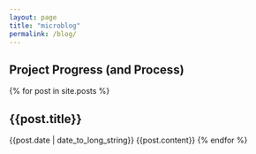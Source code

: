 ```yaml
---
layout: page
title: "microblog"
permalink: /blog/
---
```


## Project Progress (and Process)
{% for post in site.posts %}
<h2>{{post.title}}</h2>
{{post.date | date_to_long_string}}
{{post.content}}
{% endfor %}

